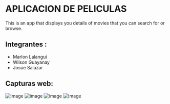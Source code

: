 # APLICACION DE PELICULAS

This is an app that displays you details of movies that you can search for or browse.<br>

## Integrantes :
- Marlon Lalangui
- Wilson Guayanay
- Josue Salazar

## Capturas web: 

![image](https://github.com/marlon1925/Matinee-Flutter-master/assets/117753973/b12cd5e8-6de3-4e76-b8ec-50790a715c1c)
![image](https://github.com/marlon1925/Matinee-Flutter-master/assets/117753973/4e9f7313-3951-4408-82e0-1b8f2f6ddeb7)
![image](https://github.com/marlon1925/Matinee-Flutter-master/assets/117753973/0921f43f-5313-48c4-955f-dc4085098896)
![image](https://github.com/marlon1925/Matinee-Flutter-master/assets/117753973/36dad015-d7f5-49b0-abc8-64925ac6f70b)
